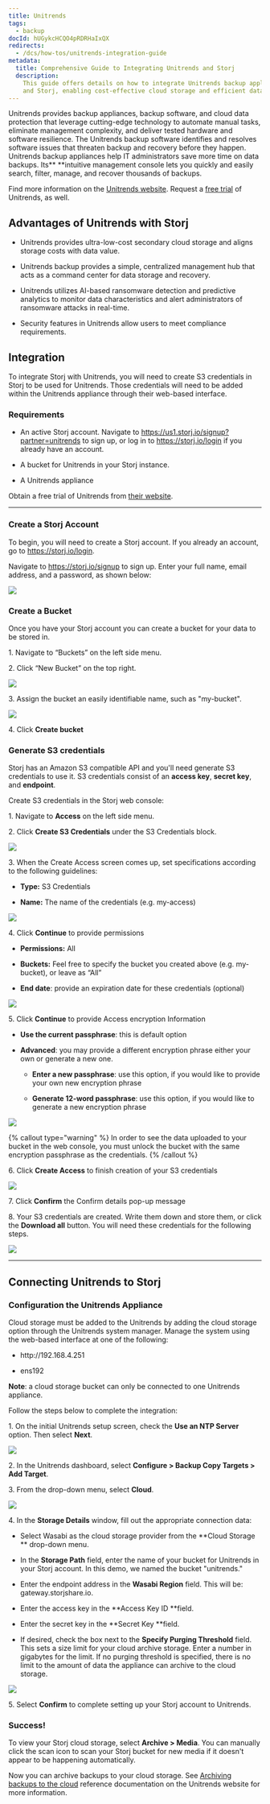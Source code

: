 ```yaml
---
title: Unitrends
tags:
  - backup
docId: hUGykcHCQO4pRDRHaIxQX
redirects:
  - /dcs/how-tos/unitrends-integration-guide
metadata:
  title: Comprehensive Guide to Integrating Unitrends and Storj
  description:
    This guide offers details on how to integrate Unitrends backup appliance
    and Storj, enabling cost-effective cloud storage and efficient data recovery.
---
```


Unitrends provides backup appliances, backup software, and cloud data protection that leverage cutting-edge technology to automate manual tasks, eliminate management complexity, and deliver tested hardware and software resilience. The Unitrends backup software identifies and resolves software issues that threaten backup and recovery before they happen. Unitrends backup appliances help IT administrators save more time on data backups. Its\*\* \*\*intuitive management console lets you quickly and easily search, filter, manage, and recover thousands of backups.

Find more information on the [Unitrends website](https://www.unitrends.com/products). Request a [free trial](https://www.unitrends.com/confirm/free-trial) of Unitrends, as well.

## Advantages of Unitrends with Storj

- Unitrends provides ultra-low-cost secondary cloud storage and aligns storage costs with data value.

- Unitrends backup provides a simple, centralized management hub that acts as a command center for data storage and recovery.

- Unitrends utilizes AI-based ransomware detection and predictive analytics to monitor data characteristics and alert administrators of ransomware attacks in real-time.

- Security features in Unitrends allow users to meet compliance requirements.

## Integration

To integrate Storj with Unitrends, you will need to create S3 credentials in Storj to be used for Unitrends. Those credentials will need to be added within the Unitrends appliance through their web-based interface.

### Requirements

- An active Storj account. Navigate to <https://us1.storj.io/signup?partner=unitrends> to sign up, or log in to <https://storj.io/login> if you already have an account.

- A bucket for Unitrends in your Storj instance.

- A Unitrends appliance

Obtain a free trial of Unitrends from [their website](https://www.unitrends.com/confirm/free-trial).

---

### Create a Storj Account

To begin, you will need to create a Storj account. If you already an account, go to <https://storj.io/login>.

Navigate to <https://storj.io/signup> to sign up. Enter your full name, email address, and a password, as shown below:

![](https://link.storjshare.io/raw/jua7rls6hkx5556qfcmhrqed2tfa/docs/images/x1VMINrRdadrVk5vLXIBT_capture.PNG)

### Create a Bucket

Once you have your Storj account you can create a bucket for your data to be stored in.

1\. Navigate to “Buckets” on the left side menu.

2\. Click “New Bucket” on the top right.

![](https://link.storjshare.io/raw/jua7rls6hkx5556qfcmhrqed2tfa/docs/images/jbnQ38ynnrWl0jnO_j-E5_comet-backup-storj-2.png)

3\. Assign the bucket an easily identifiable name, such as "my-bucket".

![](https://link.storjshare.io/raw/jua7rls6hkx5556qfcmhrqed2tfa/docs/images/K65vHcrJtRq4S87jICtYx_screenshot-2023-03-09-at-110429-am.png)

4\. Click **Create bucket**

### Generate S3 credentials

Storj has an Amazon S3 compatible API and you'll need generate S3 credentials to use it. S3 credentials consist of an **access key**, **secret key**, and **endpoint**.

Create S3 credentials in the Storj web console:

1\. Navigate to **Access** on the left side menu.

2\. Click **Create S3 Credentials** under the S3 Credentials block.

![](https://link.storjshare.io/raw/jua7rls6hkx5556qfcmhrqed2tfa/docs/images/EZyAl8Wux2GOlyPd70HnI_screenshot-2023-03-09-at-110900-am.png)

3\. When the Create Access screen comes up, set specifications according to the following guidelines:

- **Type:** S3 Credentials

- **Name:** The name of the credentials (e.g. my-access)

![](https://link.storjshare.io/raw/jua7rls6hkx5556qfcmhrqed2tfa/docs/images/Cv1Lirp-3-OueRk-YAR8u_image.png)

4\. Click **Continue** to provide permissions

- **Permissions:** All

- **Buckets:** Feel free to specify the bucket you created above (e.g. my-bucket), or leave as “All”

- **End date**: provide an expiration date for these credentials (optional)

![](https://link.storjshare.io/raw/jua7rls6hkx5556qfcmhrqed2tfa/docs/images/gQ8jBHtvd5sFZFuAqth_h_image.png)

5\. Click **Continue** to provide Access encryption Information

- **Use the current passphrase**: this is default option

- **Advanced**: you may provide a different encryption phrase either your own or generate a new one.

  - **Enter a new passphrase**: use this option, if you would like to provide your own new encryption phrase

  - **Generate 12-word passphrase**: use this option, if you would like to generate a new encryption phrase

![](https://link.storjshare.io/raw/jua7rls6hkx5556qfcmhrqed2tfa/docs/images/Uxn8zBqXQVmQvsswV3pJ2_image.png)

{% callout type="warning"  %}
In order to see the data uploaded to your bucket in the web console, you must unlock the bucket with the same encryption passphrase as the credentials.
{% /callout %}

6\. Click **Create Access** to finish creation of your S3 credentials

![](https://link.storjshare.io/raw/jua7rls6hkx5556qfcmhrqed2tfa/docs/images/zk2JE9Z6f3vk_R2cjpdqc_image.png)

7\. Click **Confirm** the Confirm details pop-up message

8\. Your S3 credentials are created. Write them down and store them, or click the **Download all** button. You will need these credentials for the following steps.

![](https://link.storjshare.io/raw/jua7rls6hkx5556qfcmhrqed2tfa/docs/images/xH5tgzVKXn-uK2hVfSo8e_image.png)

---

## Connecting Unitrends to Storj

### Configuration the Unitrends Appliance

Cloud storage must be added to the Unitrends by adding the cloud storage option through the Unitrends system manager. Manage the system using the web-based interface at one of the following:

- http\://192.168.4.251

- ens192

**Note**: a cloud storage bucket can only be connected to one Unitrends appliance.

Follow the steps below to complete the integration:

1\. On the initial Unitrends setup screen, check the **Use an NTP Server** option. Then select **Next**.

![](https://link.storjshare.io/raw/jua7rls6hkx5556qfcmhrqed2tfa/docs/images/n-F0m_YXQPgXXIy0xEwt2_image.png)

2\. In the Unitrends dashboard, select **Configure > Backup Copy Targets > Add Target**.

3\. From the drop-down menu, select **Cloud**.

![](https://link.storjshare.io/raw/jua7rls6hkx5556qfcmhrqed2tfa/docs/images/gtHurd0Z9sOrBwVXq1x2D_image.png)

4\. In the **Storage Details** window, fill out the appropriate connection data:

- Select Wasabi as the cloud storage provider from the **Cloud Storage ** drop-down menu.&#x20;

- In the **Storage Path** field, enter the name of your bucket for Unitrends in your Storj account. In this demo, we named the bucket "unitrends."

- Enter the endpoint address in the **Wasabi Region** field. This will be: gateway.storjshare.io.

- Enter the access key in the **Access Key ID **field.

- Enter the secret key in the **Secret Key **field.

- If desired, check the box next to the **Specify Purging Threshold** field. This sets a size limit for your cloud archive storage. Enter a number in gigabytes for the limit. If no purging threshold is specified, there is no limit to the amount of data the appliance can archive to the cloud storage.

![](https://link.storjshare.io/raw/jua7rls6hkx5556qfcmhrqed2tfa/docs/images/lU-Z1rBC4mfI_8xKxW-m__image.png)

5\. Select **Confirm** to complete setting up your Storj account to Unitrends.

### Success!

To view your Storj cloud storage, select **Archive > Media**. You can manually click the scan icon to scan your Storj bucket for new media if it doesn't appear to be happening automatically.

Now you can archive backups to your cloud storage. See [Archiving backups to the cloud](https://guides.unitrends.com/documents/legacy-rs-ueb-admin-guide/content/lag/archiving_backups_to_the_cloud.htm) reference documentation on the Unitrends website for more information.

##
